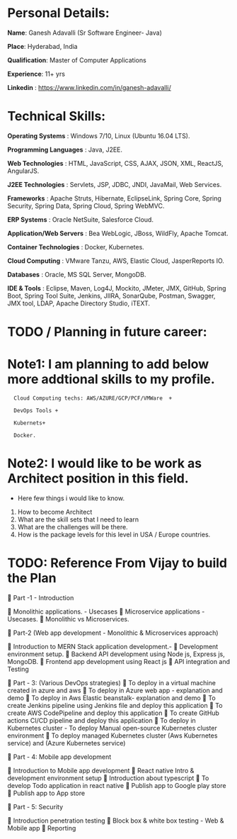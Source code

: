 # **Personal Details:**


**Name**: Ganesh Adavalli (Sr Software Engineer- Java)

**Place**: Hyderabad, India

**Qualification**: Master of Computer Applications

**Experience**: 11+ yrs

**Linkedin** : https://www.linkedin.com/in/ganesh-adavalli/




# **Technical Skills:**

**Operating Systems**		      : Windows 7/10, Linux (Ubuntu 16.04 LTS).

**Programming Languages**	    : Java, J2EE.

**Web Technologies**		      : HTML, JavaScript, CSS, AJAX, JSON, XML, ReactJS, AngularJS.

**J2EE Technologies**		      : Servlets, JSP, JDBC, JNDI, JavaMail, Web Services.

**Frameworks**			          : Apache Struts, Hibernate, EclipseLink, Spring Core, Spring Security, Spring Data, Spring Cloud, Spring WebMVC.
                          
**ERP Systems** 		          : Oracle NetSuite, Salesforce Cloud.

**Application/Web Servers**	  : Bea WebLogic, JBoss, WildFly, Apache Tomcat.

**Container Technologies**	  : Docker, Kubernetes.

**Cloud Computing**    	      : VMware Tanzu, AWS, Elastic Cloud, JasperReports IO.

**Databases**			            : Oracle, MS SQL Server, MongoDB.

**IDE & Tools**			          : Eclipse, Maven, Log4J, Mockito, JMeter, JMX, GitHub, Spring Boot, Spring Tool Suite, Jenkins, JIIRA, SonarQube, Postman,
                            Swagger, JMX tool, LDAP, Apache Directory Studio, iTEXT.
                            
                            
                          
# TODO / Planning in future career:                          
# **Note1:** I am planning to add below more addtional skills to my profile.

      Cloud Computing techs: AWS/AZURE/GCP/PCF/VMWare  + 
      
      DevOps Tools +
      
      Kubernets+
      
      Docker.
      
 # **Note2:**  I would like to be work as Architect position in this field.
 - Here few things i would like to know.
 1. How to become Architect
 2. What are the skill sets that I need to learn 
 3. What are the challenges will be there.
 4. How is the package levels for this level in USA / Europe countries.
 
 
 
 
 
 
 

# TODO: Reference From Vijay to build the Plan


🎯 Part -1 - Introduction

📌 Monolithic applications. - Usecases 
📌 Microservice applications - Usecases.
📌 Monolithic vs Microservices.


🎯 Part-2 (Web app development - Monolithic & Microservices approach)

📌 Introduction to MERN Stack application development.- 
📌 Development environment setup.
📌 Backend API development using Node js, Express js, MongoDB.
📌 Frontend app development using React js 
📌 API integration and Testing
 
🎯 Part - 3: (Various DevOps strategies)
📌 To deploy in a virtual machine created in azure and aws 
📌  To deploy in Azure web app - explanation and demo
📌  To deploy in Aws Elastic beanstalk- explanation and demo
📌  To create Jenkins pipeline using Jenkins file and deploy this application 
📌  To create AWS CodePipeline and deploy this application
📌  To create GitHub actions CI/CD pipeline and deploy this application
📌  To deploy in Kubernetes cluster - To deploy Manual open-source Kubernetes cluster environment 
📌 To deploy managed Kubernetes cluster (Aws Kubernetes service) and (Azure Kubernetes service)
 
 
 
 
🎯 Part - 4: Mobile app development
 
📌 Introduction to Mobile app development 
📌 React native Intro &  development environment setup
📌 Introduction about typescript
📌 To develop Todo application in react native
📌 Publish app to Google play store
📌 Publish app to App store
 
🎯 Part - 5: Security 
 
📌 Introduction penetration testing
📌 Block box & white box testing -  Web & Mobile app
📌 Reporting
